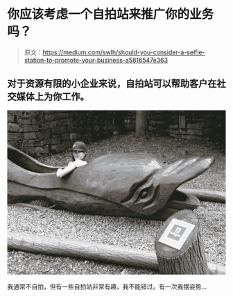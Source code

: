 # 你应该考虑一个自拍站来推广你的业务吗？

> 原文：<https://medium.com/swlh/should-you-consider-a-selfie-station-to-promote-your-business-a5816547e363>

## 对于资源有限的小企业来说，自拍站可以帮助客户在社交媒体上为你工作。

![](img/1635a3f5c1e543496e2f425b366674bc.png)

我通常不自拍，但有一些自拍站非常有趣，我不能错过。有一次我摆姿势…